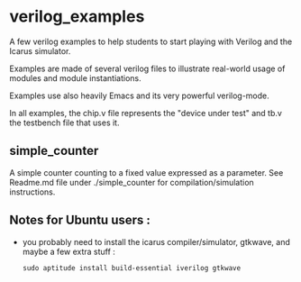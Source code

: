 # verilog_examples


A few verilog examples to help students to start playing with Verilog
and the Icarus simulator.

Examples are made of several verilog files to illustrate real-world
usage of modules and module instantiations.

Examples use also heavily Emacs and its very powerful verilog-mode.

In all examples, the chip.v file represents the "device under test"
and tb.v the testbench file that uses it.


## simple_counter

A simple counter counting to a fixed value expressed as a
parameter. See Readme.md file under ./simple_counter for
compilation/simulation instructions.


## Notes for Ubuntu users :
- you probably need to install the icarus compiler/simulator, gtkwave,
  and maybe a few extra stuff :
  
  `sudo aptitude install build-essential iverilog gtkwave`

